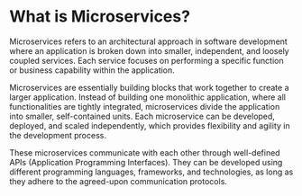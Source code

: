 # What is Microservices?

Microservices refers to an architectural approach in software development where an application is broken down into smaller, independent, and loosely coupled services. Each service focuses on performing a specific function or business capability within the application.

Microservices are essentially building blocks that work together to create a larger application. Instead of building one monolithic application, where all functionalities are tightly integrated, microservices divide the application into smaller, self-contained units. Each microservice can be developed, deployed, and scaled independently, which provides flexibility and agility in the development process.

These microservices communicate with each other through well-defined APIs (Application Programming Interfaces). They can be developed using different programming languages, frameworks, and technologies, as long as they adhere to the agreed-upon communication protocols.
